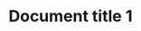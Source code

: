 ---
title: Document title 1
order_number: 1
category: landingpage
description: One-line description of the document an abundance of dummy texts
link: /assets/images/sample1.pdf
anchor: Download
layout: page
---